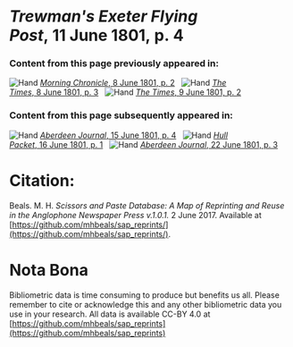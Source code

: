 # *Trewman's Exeter Flying Post*, 11 June 1801, p. 4  
  
### Content from this page previously appeared in:  
![Hand](http://scissorsandpaste.net/wp-content/uploads/2017/06/smallhandpointer.png) [*Morning Chronicle*, 8 June 1801, p. 2](https://mhbeals.github.io/sap_html/Morning-Chronicle/Morning-Chronicle-8-June-1801-p-2)  
![Hand](http://scissorsandpaste.net/wp-content/uploads/2017/06/smallhandpointer.png) [*The Times*, 8 June 1801, p. 3](https://mhbeals.github.io/sap_html/The-Times/The-Times-8-June-1801-p-3)  
![Hand](http://scissorsandpaste.net/wp-content/uploads/2017/06/smallhandpointer.png) [*The Times*, 9 June 1801, p. 2](https://mhbeals.github.io/sap_html/The-Times/The-Times-9-June-1801-p-2)  
  
### Content from this page subsequently appeared in:  
![Hand](http://scissorsandpaste.net/wp-content/uploads/2017/06/smallhandpointer.png) [*Aberdeen Journal*, 15 June 1801, p. 4](https://mhbeals.github.io/sap_html/Aberdeen-Journal/Aberdeen-Journal-15-June-1801-p-4)  
![Hand](http://scissorsandpaste.net/wp-content/uploads/2017/06/smallhandpointer.png) [*Hull Packet*, 16 June 1801, p. 1](https://mhbeals.github.io/sap_html/Hull-Packet/Hull-Packet-16-June-1801-p-1)  
![Hand](http://scissorsandpaste.net/wp-content/uploads/2017/06/smallhandpointer.png) [*Aberdeen Journal*, 22 June 1801, p. 3](https://mhbeals.github.io/sap_html/Aberdeen-Journal/Aberdeen-Journal-22-June-1801-p-3)  


# Citation: 

Beals. M. H. *Scissors and Paste Database: A Map of Reprinting and Reuse in the Anglophone Newspaper Press v.1.0.1.* 2 June 2017. Available at [https://github.com/mhbeals/sap_reprints/](https://github.com/mhbeals/sap_reprints/). 

# Nota Bona

Bibliometric data is time consuming to produce but benefits us all. Please remember to cite or acknowledge this and any other bibliometric data you use in your research. All data is available CC-BY 4.0 at [https://github.com/mhbeals/sap_reprints](https://github.com/mhbeals/sap_reprints)